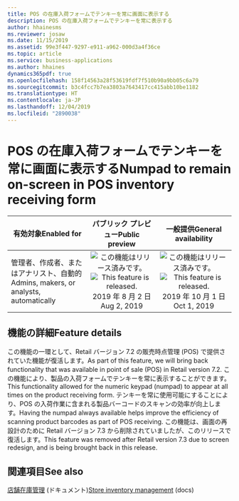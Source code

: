 ```yaml
---
title: POS の在庫入荷フォームでテンキーを常に画面に表示する
description: POS の在庫入荷フォームでテンキーを常に表示する
author: hhainesms
ms.reviewer: josaw
ms.date: 11/15/2019
ms.assetid: 99e3f447-9297-e911-a962-000d3a4f36ce
ms.topic: article
ms.service: business-applications
ms.author: hhaines
dynamics365pdf: true
ms.openlocfilehash: 158f14563a28f53619fdf7f510b90a9bb05c6a79
ms.sourcegitcommit: b3c4fcc7b7ea3803a7643417cc415abb10be1182
ms.translationtype: HT
ms.contentlocale: ja-JP
ms.lasthandoff: 12/04/2019
ms.locfileid: "2890038"
---
```

# <a name="numpad-to-remain-on-screen-in-pos-inventory-receiving-form"></a><span data-ttu-id="060f4-103">POS の在庫入荷フォームでテンキーを常に画面に表示する</span><span class="sxs-lookup"><span data-stu-id="060f4-103">Numpad to remain on-screen in POS inventory receiving form</span></span>


| <span data-ttu-id="060f4-104">有効対象</span><span class="sxs-lookup"><span data-stu-id="060f4-104">Enabled for</span></span>    |  <span data-ttu-id="060f4-105">パブリック プレビュー</span><span class="sxs-lookup"><span data-stu-id="060f4-105">Public preview</span></span> | <span data-ttu-id="060f4-106">一般提供</span><span class="sxs-lookup"><span data-stu-id="060f4-106">General availability</span></span> | 
| ---------- | :----------: |:----------: |
|<span data-ttu-id="060f4-107">管理者、作成者、またはアナリスト、自動的</span><span class="sxs-lookup"><span data-stu-id="060f4-107">Admins, makers, or analysts, automatically</span></span>|<span data-ttu-id="060f4-108">![この機能はリリース済みです。](/dynamics365-release-plan/media/green-checkmark.png "この機能はリリース済みです。")</span><span class="sxs-lookup"><span data-stu-id="060f4-108">![This feature is released.](/dynamics365-release-plan/media/green-checkmark.png "This feature is released.")</span></span> <span data-ttu-id="060f4-109">2019 年 8 月 2 日</span><span class="sxs-lookup"><span data-stu-id="060f4-109">Aug 2, 2019</span></span>| <span data-ttu-id="060f4-110">![この機能はリリース済みです。](/dynamics365-release-plan/media/green-checkmark.png "この機能はリリース済みです。")</span><span class="sxs-lookup"><span data-stu-id="060f4-110">![This feature is released.](/dynamics365-release-plan/media/green-checkmark.png "This feature is released.")</span></span> <span data-ttu-id="060f4-111">2019 年 10 月 1 日</span><span class="sxs-lookup"><span data-stu-id="060f4-111">Oct 1, 2019</span></span>|






## <a name="feature-details"></a><span data-ttu-id="060f4-112">機能の詳細</span><span class="sxs-lookup"><span data-stu-id="060f4-112">Feature details</span></span>
<!--feature detail start -->
<span data-ttu-id="060f4-113">この機能の一環として、Retail バージョン 7.2 の販売時点管理 (POS) で提供されていた機能が復活します。</span><span class="sxs-lookup"><span data-stu-id="060f4-113">As part of this feature, we will bring back functionality that was available in point of sale (POS) in Retail version 7.2.</span></span> <span data-ttu-id="060f4-114">この機能により、製品の入荷フォームでテンキーを常に表示することができます。</span><span class="sxs-lookup"><span data-stu-id="060f4-114">This functionality allowed for the numeric keypad (numpad) to appear at all times on the product receiving form.</span></span> <span data-ttu-id="060f4-115">テンキーを常に使用可能にすることにより、POS の入荷作業に含まれる製品バーコードのスキャンの効率が向上します。</span><span class="sxs-lookup"><span data-stu-id="060f4-115">Having the numpad always available helps improve the efficiency of scanning product barcodes as part of POS receiving.</span></span> <span data-ttu-id="060f4-116">この機能は、画面の再設計のために Retail バージョン 7.3 から削除されていましたが、このリリースで復活します。</span><span class="sxs-lookup"><span data-stu-id="060f4-116">This feature was removed after Retail version 7.3 due to screen redesign, and is being brought back in this release.</span></span>
<!--feature detail end -->










## <a name="see-also"></a><span data-ttu-id="060f4-117">関連項目</span><span class="sxs-lookup"><span data-stu-id="060f4-117">See also</span></span>

<span data-ttu-id="060f4-118">[店舗在庫管理](https://docs.microsoft.com/dynamics365/unified-operations/retail/work-with-store-inventory) (ドキュメント)</span><span class="sxs-lookup"><span data-stu-id="060f4-118">[Store inventory management](https://docs.microsoft.com/dynamics365/unified-operations/retail/work-with-store-inventory) (docs)</span></span>
